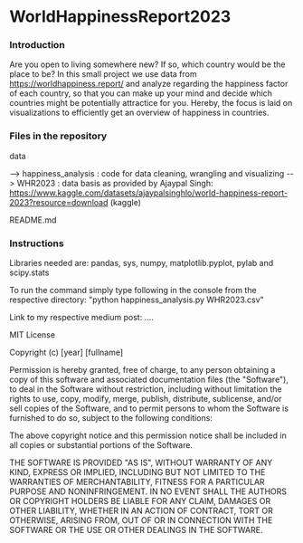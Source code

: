 # WorldHappinessReport2023

### Introduction
Are you open to living somewhere new? If so, which country would be the place to be? In this small project we use data from https://worldhappiness.report/ and analyze regarding the happiness factor of each country, so that you can make up your mind and decide which countries might be potentially attractice for you. Hereby, the focus is laid on visualizations to efficiently get an overview of happiness in countries. 

### Files in the repository
data

--> happiness_analysis  : code for data cleaning, wrangling and visualizing
--> WHR2023             : data basis as provided by Ajaypal Singh: https://www.kaggle.com/datasets/ajaypalsinghlo/world-happiness-report-2023?resource=download (kaggle)


README.md


### Instructions
Libraries needed are: pandas, sys, numpy, matplotlib.pyplot, pylab and scipy.stats

To run the command simply type following in the console from the respective directory: "python happiness_analysis.py WHR2023.csv"

Link to my respective medium post: .... 

MIT License

Copyright (c) [year] [fullname]

Permission is hereby granted, free of charge, to any person obtaining a copy
of this software and associated documentation files (the "Software"), to deal
in the Software without restriction, including without limitation the rights
to use, copy, modify, merge, publish, distribute, sublicense, and/or sell
copies of the Software, and to permit persons to whom the Software is
furnished to do so, subject to the following conditions:

The above copyright notice and this permission notice shall be included in all
copies or substantial portions of the Software.

THE SOFTWARE IS PROVIDED "AS IS", WITHOUT WARRANTY OF ANY KIND, EXPRESS OR
IMPLIED, INCLUDING BUT NOT LIMITED TO THE WARRANTIES OF MERCHANTABILITY,
FITNESS FOR A PARTICULAR PURPOSE AND NONINFRINGEMENT. IN NO EVENT SHALL THE
AUTHORS OR COPYRIGHT HOLDERS BE LIABLE FOR ANY CLAIM, DAMAGES OR OTHER
LIABILITY, WHETHER IN AN ACTION OF CONTRACT, TORT OR OTHERWISE, ARISING FROM,
OUT OF OR IN CONNECTION WITH THE SOFTWARE OR THE USE OR OTHER DEALINGS IN THE
SOFTWARE.
